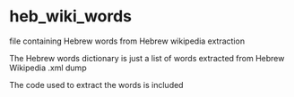 # heb_wiki_words
file containing Hebrew words from Hebrew wikipedia extraction

The Hebrew words dictionary is just a list of words extracted from Hebrew Wikipedia .xml dump

The code used to extract the words is included
